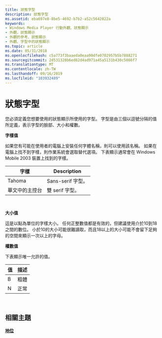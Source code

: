 ```yaml
---
title: 狀態字型
description: 狀態字型
ms.assetid: eba697e8-8be5-4692-b7b2-a52c5642022a
keywords:
- Windows Media Player 行動外觀、狀態顯示
- 外觀，狀態顯示
- 外觀的參考、狀態顯示
- 外觀、字型中的狀態顯示
ms.topic: article
ms.date: 05/31/2018
ms.openlocfilehash: c5a773f3baaeda0eaa90dfe0702957b5b7888271
ms.sourcegitcommit: 2d531328b6ed82d4ad971a45a5131b430c5866f7
ms.translationtype: MT
ms.contentlocale: zh-TW
ms.lasthandoff: 09/16/2019
ms.locfileid: "103932489"
---
```

# <a name="status-font"></a>狀態字型

您必須定義您想要使用的狀態顯示所使用的字型。 字型是由三個以逗號分隔的值所定義，表示字型的臉部、大小和權數。

**字樣值**

如果您有可能在使用者的電腦上安裝任何字體名稱，則可以使用該名稱。 如果在電腦上找不到字樣，則作業系統會選取替代選項。 下表顯示通常會在 Windows Mobile 2003 裝置上找到的字樣。



| 字樣       | Description              |
|----------------|--------------------------|
| Tahoma         | Sans-serif 字型。   |
| 華文中的主控台 | 雙 serif 字型。 |



 

**大小值**

這是以點為單位的字樣大小。 任何正整數值都是有效的，但建議使用介於10到18之間的數位。 小於10的大小可能很難讀取，而且18以上的大小可能不會留下足夠的空間來顯示一次以上的字母。

**權數值**

下表顯示唯一允許的值。



| 值 | 描述 |
|-------|-------------|
| B     | 粗體        |
| N     | 正常      |



 

## <a name="related-topics"></a>相關主題

<dl> <dt>

[**地位**](status.md)
</dt> </dl>

 

 




